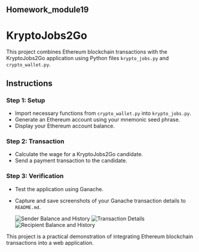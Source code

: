 ## Homework_module19
# KryptoJobs2Go

This project combines Ethereum blockchain transactions with the KryptoJobs2Go application using Python files `krypto_jobs.py` and `crypto_wallet.py`.

## Instructions

### Step 1: Setup
- Import necessary functions from `crypto_wallet.py` into `krypto_jobs.py`.
- Generate an Ethereum account using your mnemonic seed phrase.
- Display your Ethereum account balance.

### Step 2: Transaction
- Calculate the wage for a KryptoJobs2Go candidate.
- Send a payment transaction to the candidate.

### Step 3: Verification
- Test the application using Ganache.
- Capture and save screenshots of your Ganache transaction details to `README.md`.

    ![Sender Balance and History](images/sender_balance_history.png)
    ![Transaction Details](images/transaction_details.png)
    ![Recipient Balance and History](images/recipient_balance_history.png)

This project is a practical demonstration of integrating Ethereum blockchain transactions into a web application.
